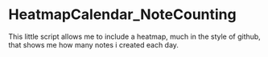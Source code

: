# HeatmapCalendar_NoteCounting
This little script allows me to include a heatmap, much in the style of github, that shows me how many notes i created each day.
